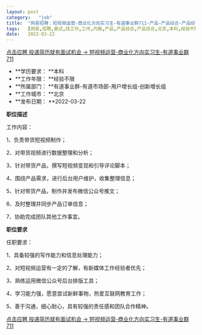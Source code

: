 ```yaml
---
layout:	post
category:	"job"
title:	"网易招聘：短视频运营-商业化方向实习生-有道事业群711-产品-产品综合-产品综合-北京本科经验不限"
tags:	[网易,招聘,面试,找工作,工作,内推,产品,产品综合,产品综合,北京,本科,经验不限]
date:	2022-03-22
---
```


[点击应聘 投递简历就有面试机会 ->  短视频运营-商业化方向实习生-有道事业群711](http://mobile.bole.netease.com/bole/boleDetail?id=39112&employeeId=346f03c3cda5f04c&key=all)



- **学历要求： **本科
- **工作年限： **经验不限
- **所属部门： **有道事业群-有道市场部-用户增长组-创新增长组
- **工作城市： **北京
- **发布日期： **2022-03-22



**职位描述**

工作内容：

1、负责带货短视频制作；

2、对带货视频进行数据整理和分析；

3、针对带货产品，撰写短视频变现和引导评论脚本；

4、围绕产品需求，进行后台用户维护，收集整理信息；

5、针对带货产品，制作并发布微信公众号推文；

6、及时整理并同步产品订单信息；

7、协助完成团队其他工作事宜。



**职位要求**

任职要求：

1、具备较强的写作能力和信息处理能力；

2、对短视频运营有一定的了解，有新媒体工作经验者优先；

3、熟练运用微信公众号后台排版工具；

4、学习能力强，愿意尝试新鲜事物，热爱互联网教育工作；

5、善于沟通，细心耐心，具有较强的责任感和团队合作精神。





[点击应聘 投递简历就有面试机会 ->  短视频运营-商业化方向实习生-有道事业群711](http://mobile.bole.netease.com/bole/boleDetail?id=39112&employeeId=346f03c3cda5f04c&key=all)